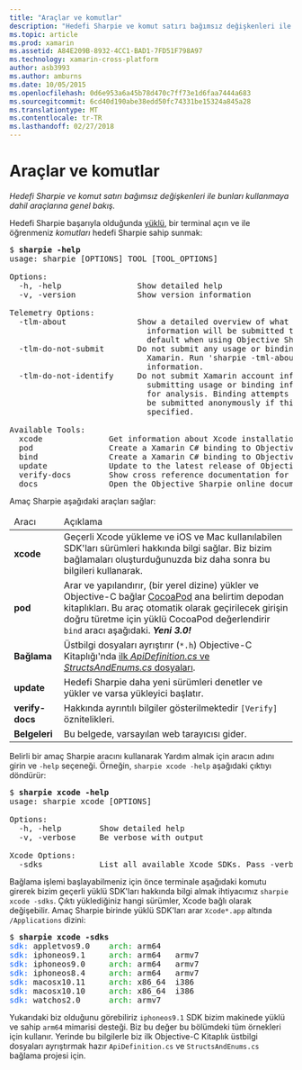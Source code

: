 ```yaml
---
title: "Araçlar ve komutlar"
description: "Hedefi Sharpie ve komut satırı bağımsız değişkenleri ile bunları kullanmaya dahil araçlarına genel bakış."
ms.topic: article
ms.prod: xamarin
ms.assetid: A84E209B-8932-4CC1-BAD1-7FD51F798A97
ms.technology: xamarin-cross-platform
author: asb3993
ms.author: amburns
ms.date: 10/05/2015
ms.openlocfilehash: 0d6e953a6a45b78d470c7ff73e1d6faa7444a683
ms.sourcegitcommit: 6cd40d190abe38edd50fc74331be15324a845a28
ms.translationtype: MT
ms.contentlocale: tr-TR
ms.lasthandoff: 02/27/2018
---
```

# <a name="tools--commands"></a>Araçlar ve komutlar

_Hedefi Sharpie ve komut satırı bağımsız değişkenleri ile bunları kullanmaya dahil araçlarına genel bakış._

<style type="text/css"> .terminal-blue { color: rgb(10,96,254); } .terminal-green { color: rgb(12,156,26); } .terminal-magenta { color: rgb(152,12,103); } </style>


Hedefi Sharpie başarıyla olduğunda [yüklü](~/cross-platform/macios/binding/objective-sharpie/get-started.md), bir terminal açın ve ile öğrenmeniz <em>komutları</em> hedefi Sharpie sahip sunmak:

<pre>$ <b>sharpie -help</b>
usage: sharpie [OPTIONS] TOOL [TOOL_OPTIONS]

Options:
  -h, -help                Show detailed help
  -v, -version             Show version information

Telemetry Options:
  -tlm-about               Show a detailed overview of what usage and binding
                             information will be submitted to Xamarin by
                             default when using Objective Sharpie.
  -tlm-do-not-submit       Do not submit any usage or binding information to
                             Xamarin. Run 'sharpie -tml-about' for more
                             information.
  -tlm-do-not-identify     Do not submit Xamarin account information when
                             submitting usage or binding information to Xamarin
                             for analysis. Binding attempts and usage data will
                             be submitted anonymously if this option is
                             specified.

Available Tools:
  xcode              Get information about Xcode installations and available SDKs.
  pod                Create a Xamarin C# binding to Objective-C CocoaPods
  bind               Create a Xamarin C# binding to Objective-C APIs
  update             Update to the latest release of Objective Sharpie
  verify-docs        Show cross reference documentation for [Verify] attributes
  docs               Open the Objective Sharpie online documentation</pre>

Amaç Sharpie aşağıdaki araçları sağlar:

<table>
  <thead>
    <tr><td>Aracı</td><td>Açıklama</td>
  </thead>
  <tbody>
    <tr><td><b>xcode</b></td><td>Geçerli Xcode yükleme ve iOS ve Mac kullanılabilen SDK'ları sürümleri hakkında bilgi sağlar. Biz bizim bağlamaları oluşturduğunuzda biz daha sonra bu bilgileri kullanarak.</td></tr>
    <tr><td><b>pod</b></td><td>Arar ve yapılandırır, (bir yerel dizine) yükler ve Objective-C bağlar <a href="https://cocoapods.org">CocoaPod</a> ana belirtim depodan kitaplıkları. Bu araç otomatik olarak geçirilecek girişin doğru türetme için yüklü CocoaPod değerlendirir <code>bind</code> aracı aşağıdaki. <em><strong>Yeni 3.0!</strong></em></td></tr>
    <tr><td><b>Bağlama</b></td><td>Üstbilgi dosyaları ayrıştırır (<code>*.h</code>) Objective-C Kitaplığı'nda <a href="~/cross-platform/macios/binding/objective-sharpie/platform/apidefinitions-structsandenums.md">ilk <i>ApiDefinition.cs</i> ve <i>StructsAndEnums.cs</i> dosyaları</a>.</td></tr>
    <tr><td><b>update</b></td><td>Hedefi Sharpie daha yeni sürümleri denetler ve yükler ve varsa yükleyici başlatır.</td></tr>
    <tr><td><b>verify-docs</b></td><td>Hakkında ayrıntılı bilgiler gösterilmektedir <code>[Verify]</code> öznitelikleri.</td></tr>
    <tr><td><b>Belgeleri</b></td><td>Bu belgede, varsayılan web tarayıcısı gider.</td></tr>
  </tbody>
</table>

Belirli bir amaç Sharpie aracını kullanarak Yardım almak için aracın adını girin ve `-help` seçeneği. Örneğin, `sharpie xcode -help` aşağıdaki çıktıyı döndürür:

<pre>$ <b>sharpie xcode -help</b>
usage: sharpie xcode [OPTIONS]

Options:
  -h, -help        Show detailed help
  -v, -verbose     Be verbose with output

Xcode Options:
  -sdks            List all available Xcode SDKs. Pass -verbose for more details.</pre>

Bağlama işlemi başlayabilmeniz için önce terminale aşağıdaki komutu girerek bizim geçerli yüklü SDK'ları hakkında bilgi almak ihtiyacımız `sharpie xcode -sdks`. Çıktı yüklediğiniz hangi sürümler, Xcode bağlı olarak değişebilir. Amaç Sharpie birinde yüklü SDK'ları arar `Xcode*.app` altında `/Applications` dizini:

<pre>$ <b>sharpie xcode -sdks</b>
<span class="terminal-blue">sdk:</span> appletvos9.0    <span class="terminal-green">arch:</span> arm64
<span class="terminal-blue">sdk:</span> iphoneos9.1     <span class="terminal-green">arch:</span> arm64   armv7
<span class="terminal-blue">sdk:</span> iphoneos9.0     <span class="terminal-green">arch:</span> arm64   armv7
<span class="terminal-blue">sdk:</span> iphoneos8.4     <span class="terminal-green">arch:</span> arm64   armv7
<span class="terminal-blue">sdk:</span> macosx10.11     <span class="terminal-green">arch:</span> x86_64  i386
<span class="terminal-blue">sdk:</span> macosx10.10     <span class="terminal-green">arch:</span> x86_64  i386
<span class="terminal-blue">sdk:</span> watchos2.0      <span class="terminal-green">arch:</span> armv7</pre>

Yukarıdaki biz olduğunu görebiliriz `iphoneos9.1` SDK bizim makinede yüklü ve sahip `arm64` mimarisi desteği. Biz bu değer bu bölümdeki tüm örnekleri için kullanır. Yerinde bu bilgilerle biz ilk Objective-C Kitaplık üstbilgi dosyaları ayrıştırmak hazır `ApiDefinition.cs` ve `StructsAndEnums.cs` bağlama projesi için.

